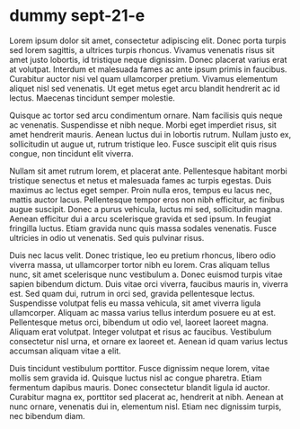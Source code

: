 # dummy sept-21-e

Lorem ipsum dolor sit amet, consectetur adipiscing elit. Donec porta turpis sed lorem sagittis, a ultrices turpis rhoncus. Vivamus venenatis risus sit amet justo lobortis, id tristique neque dignissim. Donec placerat varius erat at volutpat. Interdum et malesuada fames ac ante ipsum primis in faucibus. Curabitur auctor nisi vel quam ullamcorper pretium. Vivamus elementum aliquet nisl sed venenatis. Ut eget metus eget arcu blandit hendrerit ac id lectus. Maecenas tincidunt semper molestie.

Quisque ac tortor sed arcu condimentum ornare. Nam facilisis quis neque ac venenatis. Suspendisse et nibh neque. Morbi eget imperdiet risus, sit amet hendrerit mauris. Aenean luctus dui in lobortis rutrum. Nullam justo ex, sollicitudin ut augue ut, rutrum tristique leo. Fusce suscipit elit quis risus congue, non tincidunt elit viverra.

Nullam sit amet rutrum lorem, et placerat ante. Pellentesque habitant morbi tristique senectus et netus et malesuada fames ac turpis egestas. Duis maximus ac lectus eget semper. Proin nulla eros, tempus eu lacus nec, mattis auctor lacus. Pellentesque tempor eros non nibh efficitur, ac finibus augue suscipit. Donec a purus vehicula, luctus mi sed, sollicitudin magna. Aenean efficitur dui a arcu scelerisque gravida et sed ipsum. In feugiat fringilla luctus. Etiam gravida nunc quis massa sodales venenatis. Fusce ultricies in odio ut venenatis. Sed quis pulvinar risus.

Duis nec lacus velit. Donec tristique, leo eu pretium rhoncus, libero odio viverra massa, ut ullamcorper tortor nibh eu lorem. Cras aliquam tellus nunc, sit amet scelerisque nunc vestibulum a. Donec euismod turpis vitae sapien bibendum dictum. Duis vitae orci viverra, faucibus mauris in, viverra est. Sed quam dui, rutrum in orci sed, gravida pellentesque lectus. Suspendisse volutpat felis eu massa vehicula, sit amet viverra ligula ullamcorper. Aliquam ac massa varius tellus interdum posuere eu at est. Pellentesque metus orci, bibendum ut odio vel, laoreet laoreet magna. Aliquam erat volutpat. Integer volutpat et risus ac faucibus. Vestibulum consectetur nisl urna, et ornare ex laoreet et. Aenean id quam varius lectus accumsan aliquam vitae a elit.

Duis tincidunt vestibulum porttitor. Fusce dignissim neque lorem, vitae mollis sem gravida id. Quisque luctus nisl ac congue pharetra. Etiam fermentum dapibus mauris. Donec consectetur blandit ligula id auctor. Curabitur magna ex, porttitor sed placerat ac, hendrerit at nibh. Aenean at nunc ornare, venenatis dui in, elementum nisl. Etiam nec dignissim turpis, nec bibendum diam. 
